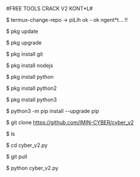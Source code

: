 #FREE TOOLS CRACK V2 KONT*L#

$ termux-change-repo 
-> piLih ok - ok ngent*t... !!

$ pkg update

$ pkg upgrade

$ pkg install git

$ pkg install nodejs

$ pkg install python

$ pkg install python2

$ pkg install python3

$ python3 -m pip install --upgrade pip

$ git clone https://github.com/IMIN-CYBER/cyber_v2

$ ls

$ cd cyber_v2.py

$ git pull

$ python cyber_v2.py

